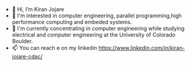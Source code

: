 - 👋 Hi, I’m Kiran Jojare
- 👀 I'm interested in computer engineering, parallel programming,high performance computing and embeded systems.
- 🌱 I'm currently concentrating in computer engineering while studying electrical and computer engineering at the University of Colorado Boulder.
- 📫 You can reach e on my linkedin https://www.linkedin.com/in/kiran-jojare-cdac/

<!---
kiranj26/kiranj26 is a ✨ special ✨ repository because its `README.md` (this file) appears on your GitHub profile.
You can click the Preview link to take a look at your changes.
--->

